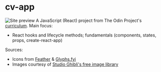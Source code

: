 # cv-app
![Site preview](./site-preview.png)
A JavaScript (React) project from The Odin Project's [curriculum](https://www.theodinproject.com/lessons/node-path-javascript-memory-card). Main focus:
* React hooks and lifecycle methods; fundamentals (components, states, props, create-react-app)

Sources:
* Icons from [Feather](https://feathericons.com/) & [Glyphs.fyi](https://glyphs.fyi/)
* Images courtesy of [Studio Ghibli's free image library](https://www.ghibli.jp/info/013409/)